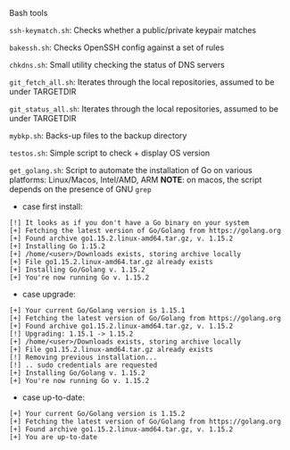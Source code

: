 Bash tools

`ssh-keymatch.sh`:
Checks whether a public/private keypair matches

`bakessh.sh`:
Checks OpenSSH config against a set of rules

`chkdns.sh`:
Small utility checking the status of DNS servers

`git_fetch_all.sh`:
Iterates through the local repositories, assumed to be under TARGETDIR

`git_status_all.sh`:
Iterates through the local repositories, assumed to be under TARGETDIR

`mybkp.sh`:
Backs-up files to the backup directory

`testos.sh`:
Simple script to check + display OS version

`get_golang.sh`:
Script to automate the installation of Go on various platforms: Linux/Macos, Intel/AMD, ARM
**NOTE**: on macos, the script depends on the presence of GNU `grep`
- case first install:
```
[!] It looks as if you don't have a Go binary on your system
[+] Fetching the latest version of Go/Golang from https://golang.org
[+] Found archive go1.15.2.linux-amd64.tar.gz, v. 1.15.2
[+] Installing Go 1.15.2
[+] /home/<user>/Downloads exists, storing archive locally
[+] File go1.15.2.linux-amd64.tar.gz already exists
[+] Installing Go/Golang v. 1.15.2
[+] You're now running Go v. 1.15.2
```

- case upgrade:
```
[+] Your current Go/Golang version is 1.15.1
[+] Fetching the latest version of Go/Golang from https://golang.org
[+] Found archive go1.15.2.linux-amd64.tar.gz, v. 1.15.2
[!] Upgrading: 1.15.1 -> 1.15.2
[+] /home/<user>/Downloads exists, storing archive locally
[+] File go1.15.2.linux-amd64.tar.gz already exists
[!] Removing previous installation...
[!] .. sudo credentials are requested
[+] Installing Go/Golang v. 1.15.2
[+] You're now running Go v. 1.15.2
```

- case up-to-date:
```
[+] Your current Go/Golang version is 1.15.2
[+] Fetching the latest version of Go/Golang from https://golang.org
[+] Found archive go1.15.2.linux-amd64.tar.gz, v. 1.15.2
[+] You are up-to-date
```

